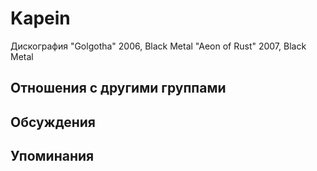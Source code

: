 # Kapein

Дискография
"Golgotha" 2006, Black Metal
"Aeon of Rust" 2007, Black Metal

## Отношения с другими группами


## Обсуждения


## Упоминания

